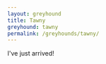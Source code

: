 ```yaml
---
layout: greyhound
title: Tawny
greyhound: tawny
permalink: /greyhounds/tawny/
---
```


I've just arrived!

